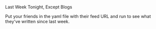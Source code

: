 Last Week Tonight, Except Blogs

Put your friends in the yaml file with their feed URL
and run to see what they've written since last week.
